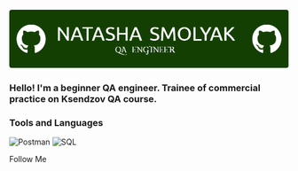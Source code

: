 ![Header](https://github.com/NatashaSmolyak/NatashaSmolyak/blob/main/assets/github-header-image.png)

### Hello! I'm a beginner QA engineer. Trainee of commercial practice on Ksendzov QA course.

### Tools and Languages
![Postman](https://img.shields.io/badge/-Postman-103606?style=for-the-badge&logo=Postman)
![SQL](https://img.shields.io/badge/-SQL-103606?style=for-the-badge&logo=SQL)


Follow Me

